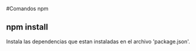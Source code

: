 
#Comandos npm

## npm install
Instala las dependencias que estan instaladas en el archivo 'package.json'. 
